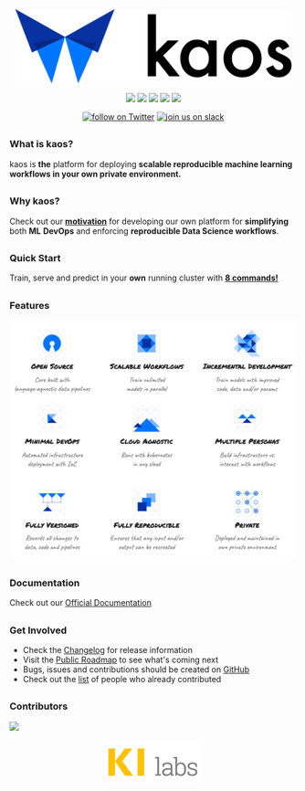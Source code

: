 <p align="center">
    <img src="docs/.gitbook/assets/logo-text-black.png"
        height="130">
</p>

<p align="center">
    <a href="" alt="License">
        <img src="https://img.shields.io/github/license/KI-labs/kaos?style=flat-square&color=blue" /></a>
    <a href="" alt="Build">
        <img src="https://img.shields.io/travis/com/KI-labs/kaos?style=flat-square&color=blue" /></a>
    <a href="https://github.com/KI-labs/kaos/tags" alt="Tags">
        <img src="https://img.shields.io/github/v/tag/KI-labs/kaos?style=flat-square&color=blue" /></a>
    <a href="https://github.com/KI-labs/kaos/graphs/contributors" alt="Contributors">
        <img src="https://img.shields.io/github/contributors/KI-labs/kaos?style=flat-square&color=blue" /></a>
    <a href="https://github.com/KI-labs/kaos/pulse" alt="Activity">
        <img src="https://img.shields.io/github/commit-activity/m/KI-labs/kaos?style=flat-square&color=blue" /></a>
</p>

<p align="center">
    <a href="https://twitter.com/intent/follow?screen_name=kaos_ml">
        <img src="https://img.shields.io/twitter/follow/kaos_ml?style=flat-square&logo=twitter&color=blue"
            alt="follow on Twitter"></a>
    <a href="https://kaos-slack-inviter.herokuapp.com/">
        <img src="https://img.shields.io/badge/slack-@kaos-dev?style=flat-square&color=blue&logo=slack"
            alt="join us on slack"></a>
</p>

##
### What is kaos?

kaos is **the** platform for deploying **scalable reproducible machine learning workflows in your own private environment.**

##
### Why kaos?

Check out our [**motivation**](https://kaos.ki-labs.com/motivation) for developing our own platform for **simplifying** both **ML** **DevOps** and enforcing **reproducible Data Science workflows**.

##
### Quick Start

Train, serve and predict in your **own** running cluster with [**8 commands!**](https://kaos.ki-labs.com/getting-started/quick-start)

##
### Features

![](docs/.gitbook/assets/kaos-features.png)

## 
### Documentation

Check out our [Official Documentation](https://kaos.ki-labs.com)

##
### Get Involved

* Check the [Changelog](https://kaos.ki-labs.com/miscellaneous/changelog) for release information
* Visit the [Public Roadmap](https://kaos.ki-labs.com/miscellaneous/roadmap) to see what's coming next
* Bugs, issues and contributions should be created on [GitHub](https://github.com/KI-labs/kaos/issues/new/choose)
* Check out the [list](CONTRIBUTORS.md) of people who already contributed

##
### Contributors
<a href="https://github.com/ki-labs/kaos/graphs/contributors">
  <img src="https://contributors-img.firebaseapp.com/image?repo=KI-labs/kaos" />
</a>
<!--Made with [contributors-img](https://contributors-img.firebaseapp.com).-->

<p align="center">
    <img src="docs/.gitbook/assets/image%20%288%29.png"
        height="75">
</p>
